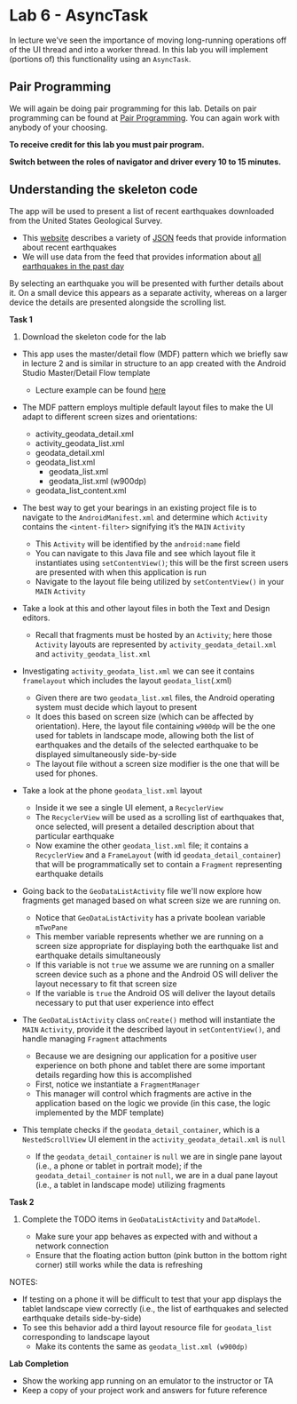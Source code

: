 # Lab 6 - AsyncTask

In lecture we've seen the importance of moving long-running operations off of the UI thread and into a worker thread. In this lab you will implement (portions of) this functionality using an ```AsyncTask```.

## Pair Programming

We will again be doing pair programming for this lab.  Details on pair programming can be found at [Pair Programming](../docs/PAIR_PROGRAMMING.md).  You can again work with anybody of your choosing.

**To receive credit for this lab you must pair program.**

**Switch between the roles of navigator and driver every 10 to 15
minutes.**

## Understanding the skeleton code

The app will be used to present a list of recent earthquakes downloaded from the United States Geological Survey.
  * This [website](https://earthquake.usgs.gov/earthquakes/feed/v1.0/geojson.php) describes a variety of [JSON](http://www.json.org/) feeds that provide information about recent earthquakes
  * We will use data from the feed that provides information about [all earthquakes in the past day](https://earthquake.usgs.gov/earthquakes/feed/v1.0/summary/all_day.geojson)

By selecting an earthquake you will be presented with further details about it. On a small device this appears as a separate activity, whereas on a larger device the details are presented alongside the scrolling list.

**Task 1**

1. Download the skeleton code for the lab
  * This app uses the master/detail flow (MDF) pattern which we briefly saw in lecture 2 and is similar in structure to an app created with the Android Studio Master/Detail Flow template
    * Lecture example can be found [here](https://github.com/hpowell20/cs2063-winter-2020-examples/tree/master/Lecture2/MDFDemo)

  * The MDF pattern employs multiple default layout files to make the UI adapt to different screen sizes and orientations:
    * activity_geodata_detail.xml
    * activity_geodata_list.xml
    * geodata_detail.xml
    * geodata_list.xml
      * geodata_list.xml
      * geodata_list.xml (w900dp)
    * geodata_list_content.xml

* The best way to get your bearings in an existing project file is to navigate to the ```AndroidManifest.xml``` and determine which ```Activity``` contains the ```<intent-filter>``` signifying it’s the ```MAIN``` ```Activity```
  * This ```Activity``` will be identified by the ```android:name``` field
  * You can navigate to this Java file and see which layout file it instantiates using ```setContentView()```; this will be the first screen users are presented with when this application is run
  * Navigate to the layout file being utilized by ```setContentView()``` in your ```MAIN``` ```Activity```

* Take a look at this and other layout files in both the Text and Design editors.  
  * Recall that fragments must be hosted by an ```Activity```; here those ```Activity``` layouts are represented by ```activity_geodata_detail.xml``` and ```activity_geodata_list.xml```

* Investigating ```activity_geodata_list.xml``` we can see it contains ```framelayout``` which includes the layout ```geodata_list```(.xml)
  * Given there are two ```geodata_list.xml``` files, the Android operating system must decide which layout to present
  * It does this based on screen size (which can be affected by orientation). Here, the layout file containing ```w900dp``` will be the one used for tablets in landscape mode, allowing both the list of earthquakes and the details of the selected earthquake to be displayed simultaneously side-by-side
  * The layout file without a screen size modifier is the one that will be used for phones.

* Take a look at the phone ```geodata_list.xml``` layout
  * Inside it we see a single UI element, a ```RecyclerView```
  * The ```RecyclerView``` will be used as a scrolling list of earthquakes that, once selected, will present a detailed description about that particular earthquake
  * Now examine the other ```geodata_list.xml``` file; it contains a ```RecyclerView``` and a ```FrameLayout``` (with id ```geodata_detail_container```) that will be programmatically set to contain a ```Fragment``` representing earthquake details

* Going back to the ```GeoDataListActivity``` file we'll now explore how fragments get managed based on what screen size we are running on.
  * Notice that ```GeoDataListActivity``` has a private boolean variable ```mTwoPane```
  * This member variable represents whether we are running on a screen size appropriate for displaying both the earthquake list and earthquake details simultaneously
  * If this variable is not ```true``` we assume we are running on a smaller screen device such as a phone and the Android OS will deliver the layout necessary to fit that screen size
  * If the variable is ```true``` the Android OS will deliver the layout details necessary to put that user experience into effect

* The ```GeoDataListActivity``` class ```onCreate()``` method will instantiate the ```MAIN``` ```Activity```, provide it the described layout in ```setContentView()```, and handle managing ```Fragment``` attachments
  * Because we are designing our application for a positive user experience on both phone and tablet there are some important details regarding how this is accomplished
  * First, notice we instantiate a ```FragmentManager```
  * This manager will control which fragments are active in the application based on the logic we provide (in this case, the logic implemented by the MDF template)

* This template checks if the ```geodata_detail_container```, which is a ```NestedScrollView``` UI element in the ```activity_geodata_detail.xml``` is ```null```
  * If the ```geodata_detail_container``` is ```null``` we are in single pane layout (i.e., a phone or tablet in portrait mode); if the ```geodata_detail_container``` is not ```null```, we are in a dual pane layout (i.e., a tablet in landscape mode) utilizing fragments

**Task 2**

1. Complete the TODO items in ```GeoDataListActivity``` and ```DataModel```.

   * Make sure your app behaves as expected with and without a network connection
   * Ensure that the floating action button (pink button in the bottom right corner) still works while the data is refreshing

NOTES:
* If testing on a phone it will be difficult to test that your app displays the tablet landscape view correctly (i.e., the list of earthquakes and selected earthquake details side-by-side)
* To see this behavior add a third layout resource file for ```geodata_list``` corresponding to landscape layout
  * Make its contents the same as ```geodata_list.xml (w900dp)```


**Lab Completion**

* Show the working app running on an emulator to the instructor or TA
* Keep a copy of your project work and answers for future reference
